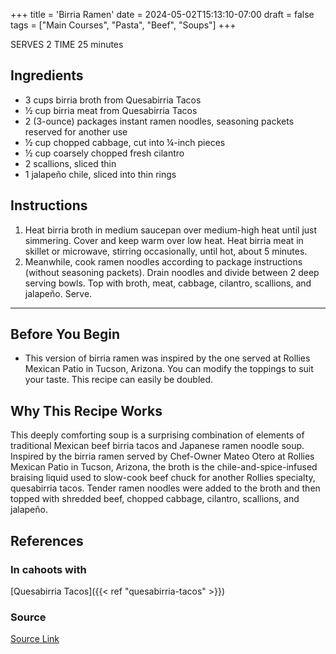 +++
title = 'Birria Ramen'
date = 2024-05-02T15:13:10-07:00
draft = false
tags = ["Main Courses", "Pasta", "Beef", "Soups"]
+++

SERVES 2
TIME 25 minutes

## Ingredients

- 3 cups birria broth from Quesabirria Tacos
- ½ cup birria meat from Quesabirria Tacos
- 2 (3-ounce) packages instant ramen noodles, seasoning packets reserved for another use
- ½ cup chopped cabbage, cut into ¼-inch pieces
- ½ cup coarsely chopped fresh cilantro
- 2 scallions, sliced thin
- 1 jalapeño chile, sliced into thin rings

## Instructions

1. Heat birria broth in medium saucepan over medium-high heat until just simmering. Cover and keep warm over low heat. Heat birria meat in skillet or microwave, stirring occasionally, until hot, about 5 minutes.
1. Meanwhile, cook ramen noodles according to package instructions (without seasoning packets). Drain noodles and divide between 2 deep serving bowls. Top with broth, meat, cabbage, cilantro, scallions, and jalapeño. Serve.

***

## Before You Begin

- This version of birria ramen was inspired by the one served at Rollies Mexican Patio in Tucson, Arizona. You can modify the toppings to suit your taste. This recipe can easily be doubled.

## Why This Recipe Works

This deeply comforting soup is a surprising combination of elements of traditional Mexican beef birria tacos and Japanese ramen noodle soup. Inspired by the birria ramen served by Chef-Owner Mateo Otero at Rollies Mexican Patio in Tucson, Arizona, the broth is the chile-and-spice-infused braising liquid used to slow-cook beef chuck for another Rollies specialty, quesabirria tacos. Tender ramen noodles were added to the broth and then topped with shredded beef, chopped cabbage, cilantro, scallions, and jalapeño.

## References

### In cahoots with

[Quesabirria Tacos]({{< ref "quesabirria-tacos" >}})

### Source

[Source Link](https://www.americastestkitchen.com/recipes/15408-birria-ramen)